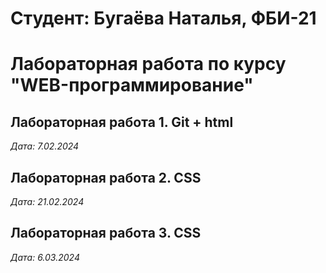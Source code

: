 # Студент: Бугаёва Наталья, ФБИ-21

# Лабораторная работа по курсу "WEB-программирование"

## Лабораторная работа 1. Git + html

*Дата: 7.02.2024*

## Лабораторная работа 2. CSS
*Дата: 21.02.2024*

## Лабораторная работа 3. CSS
*Дата: 6.03.2024*
